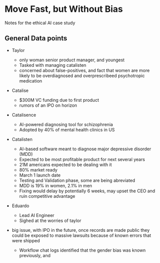 # Move Fast, but Without Bias

Notes for the ethical AI case study

## General Data points

* Taylor
    * only woman senior product manager, and youngest
    * Tasked with managing catalisten
    * concerned about false-positives, and fact that women are more likely to be overdiagnosed and overprescribeed psychotropic medication

* Catalise
    * $300M VC funding due to first product
    * rumors of an IPO on horizon

* Catalisence
    * AI-powered diagnosing tool for schizophrenia
    * Adopted by 40% of mental health clinics in US
    

* Catalisten
    * AI-based software meant to diagnose major depressive disorder (MDD)
    * Expected to be most profitable product for next several years
    * 21M americans expected to be dealing with it
    * 80% market ready
    * March 1 launch date
    * Testing and Validation phase, some are being abreviated
    * MDD is 19% in women, 2.1% in men
    * Fixing would delay by potentially 6 weeks, may upset the CEO and ruin competitive advantage

* Eduardo
    * Lead AI Engineer
    * Sighed at the worries of taylor

* big issue, with IPO in the future, once records are made public they could be exposed to massive lawsuits because of known errors that were shipped
    * Workflow chat logs identified that the gender bias was known previously, and 
